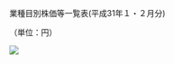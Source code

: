 業種目別株価等一覧表(平成31年１・２月分)

（単位：円）

![](https://www.nta.go.jp/tmp/27762865-1cdd-4f7c-831d-df9919eb552e/images/ac29727c9fa8bdce3b97ac281b8ac889e6c54c6a6cefa0e333177c1bfc3eb906.jpg)